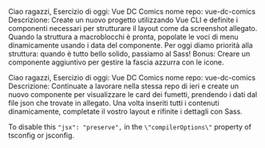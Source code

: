 Ciao ragazzi,
Esercizio di oggi: Vue DC Comics
nome repo: vue-dc-comics
Descrizione:
Create un nuovo progetto utilizzando Vue CLI e definite i componenti necessari per strutturare il layout come da screenshot allegato.
Quando la struttura a macroblocchi è pronta, popolate le voci di menu dinamicamente usando i data del componente.
Per oggi diamo priorità alla struttura: quando è tutto bello solido, passiamo al Sass!
Bonus:
Creare un componente aggiuntivo per gestire la fascia azzurra con le icone.

Ciao ragazzi,
Esercizio di oggi: Vue DC Comics
nome repo: vue-dc-comics
Descrizione:
Continuate a lavorare nella stessa repo di ieri e create un nuovo componente per visualizzare le card dei fumetti, prendendo i dati dal file json che trovate in allegato.
Una volta inseriti tutti i contenuti dinamicamente, completate il vostro layout e rifinite i dettagli con Sass.

To disable this `"jsx": "preserve",` in the `\"compilerOptions\"` property of tsconfig or jsconfig.